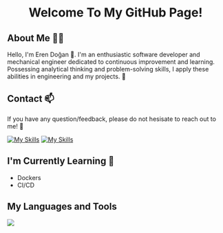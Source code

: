 <h1 align="center">Welcome To My GitHub Page!</h1>

## About Me 🧑‍💻
Hello, I'm Eren Doğan 👋. I'm an enthusiastic software developer and mechanical engineer dedicated to continuous improvement and learning. Possessing analytical thinking and problem-solving skills, I apply these abilities in engineering and my projects. 🚀

## Contact 📫
If you have any question/feedback, please do not hesisate to reach out to me! 💬

[![My Skills](https://skillicons.dev/icons?i=linkedin)](https://www.linkedin.com/in/eren-do%C4%9Fan-aa91871b5/)
[![My Skills](https://skillicons.dev/icons?i=instagram)](https://www.instagram.com/erendogan.dwg)

## I'm Currently Learning 🌱
* Dockers
* CI/CD

## My Languages and Tools
<p align="left">
  <a href="https://skillicons.dev">
    <img src="https://skillicons.dev/icons?i=python,java,spring,hibernate,maven,postman,git,mongodb,mysql,html,css,javascript,bootstrap,bash&perline=7" />
  </a>
</p>
